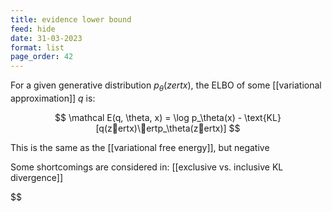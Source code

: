 ```yaml
---
title: evidence lower bound
feed: hide
date: 31-03-2023
format: list
page_order: 42
---
```



For a given generative distribution $p_\theta(zertx)$, the ELBO of some [[variational approximation]] $q$ is:


$$
	\mathcal E(q, \theta, x) = \log p_\theta(x) - \text{KL}[q(zertx)\ertp_\theta(zertx)]
$$



This is the same as the [[variational free energy]], but negative

Some shortcomings are considered in: [[exclusive vs. inclusive KL divergence]]

$$